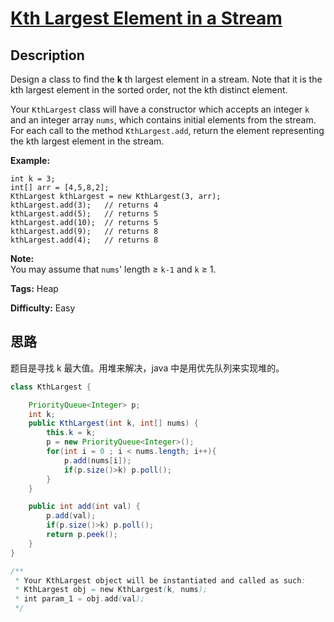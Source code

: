 # [Kth Largest Element in a Stream][title]

## Description

Design a class to find the **k** th largest element in a stream. Note that it is the kth largest element in the sorted order, not the kth distinct element.

Your `KthLargest` class will have a constructor which accepts an integer `k` and an integer array `nums`, which contains initial elements from the stream. For each call to the method `KthLargest.add`, return the element representing the kth largest element in the stream.

**Example:**

```
int k = 3;
int[] arr = [4,5,8,2];
KthLargest kthLargest = new KthLargest(3, arr);
kthLargest.add(3);   // returns 4
kthLargest.add(5);   // returns 5
kthLargest.add(10);  // returns 5
kthLargest.add(9);   // returns 8
kthLargest.add(4);   // returns 8
```

**Note:**  
You may assume that  `nums`' length ≥ `k-1` and `k` ≥ 1.

**Tags:** Heap

**Difficulty:** Easy

## 思路

题目是寻找 k 最大值。用堆来解决，java 中是用优先队列来实现堆的。

``` java
class KthLargest {

    PriorityQueue<Integer> p;
    int k;
    public KthLargest(int k, int[] nums) {
        this.k = k;
        p = new PriorityQueue<Integer>();
        for(int i = 0 ; i < nums.length; i++){
            p.add(nums[i]);
            if(p.size()>k) p.poll();
        }
    }

    public int add(int val) {
        p.add(val);
        if(p.size()>k) p.poll();
        return p.peek();
    }
}

/**
 * Your KthLargest object will be instantiated and called as such:
 * KthLargest obj = new KthLargest(k, nums);
 * int param_1 = obj.add(val);
 */
```

[title]: https://leetcode.com/problems/kth-largest-element-in-a-stream
